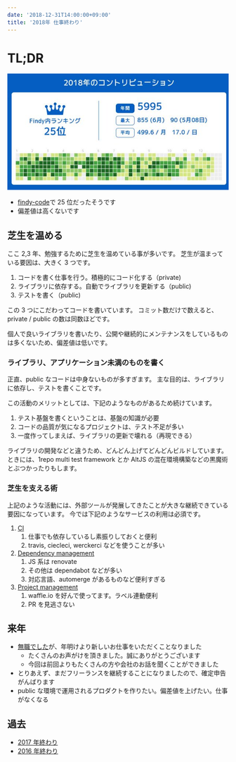 ```yaml
---
date: '2018-12-31T14:00:00+09:00'
title: '2018年 仕事終わり'
---
```


# TL;DR

[![image](./_rjyhayX.jpg)](https://twitter.com/9renpoto/status/1075281116548849664)

- [findy-code](https://findy-code.io/)で 25 位だったそうです
- 偏差値は高くないです

## 芝生を温める

ここ 2,3 年、勉強するために芝生を温めている事が多いです。
芝生が温まっている要因は、大きく 3 つです。

1. コードを書く仕事を行う。積極的にコード化する（private)
1. ライブラリに依存する。自動でライブラリを更新する（public)
1. テストを書く（public)

この 3 つにこだわってコードを書いています。
コミット数だけで数えると、private / public の数は同数ほどです。

個人で良いライブラリを書いたり、公開や継続的にメンテナンスをしているものは多くないため、偏差値は低いです。

### ライブラリ、アプリケーション未満のものを書く

正直、public なコードは中身ないものが多すぎます。
主な目的は、ライブラリに依存し、テストを書くことです。

この活動のメリットとしては、下記のようなものがあるため続けています。

1. テスト基盤を書くということは、基盤の知識が必要
1. コードの品質が気になるプロジェクトは、テスト不足が多い
1. 一度作ってしまえば、ライブラリの更新で壊れる（再現できる）

ライブラリの開発などと違うため、どんどん上げてどんどんビルドしています。
ときには、1repo multi test framework とか AltJS の混在環境構築などの黒魔術とぶつかったりもします。

### 芝生を支える術

上記のような活動には、外部ツールが発展してきたことが大きな継続できている要因になっています。
今では下記のようなサービスの利用は必須です。

1. [CI](https://github.com/marketplace/category/continuous-integration)
   1. 仕事でも依存しているし素振りしておくと便利
   1. travis, ciecleci, werckerci などを使うことが多い
1. [Dependency management](https://github.com/marketplace/category/dependency-management)
   1. JS 系は renovate
   1. その他は dependabot などが多い
   1. 対応言語、automerge があるものなど便利すぎる
1. [Project management](https://github.com/marketplace/category/project-management)
   1. waffle.io を好んで使ってます。ラベル連動便利
   1. PR を見逃さない

## 来年

- [無職でした](https://9renpoto.dev/2018/10/31/goodbye/)が、年明けより新しいお仕事をいただくことなりました
  - たくさんのお声がけを頂きました。誠にありがとうございます
  - 今回は前回よりもたくさんの方や会社のお話を聞くことができました
- とりあえず、まだフリーランスを継続することになりましたので、確定申告がんばります
- public な環境で運用されるプロダクトを作りたい。偏差値を上げたい。仕事がなくなる

## 過去

- [2017 年終わり](https://9renpoto.dev/2017/12/31/2017-end/)
- [2016 年終わり](https://9renpoto.dev/2017/01/01/2016/)
